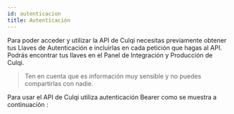 ```yaml
---
id: autenticacion
title: Autenticación
---
```


Para poder acceder y utilizar la API de Culqi necesitas previamente obtener tus Llaves de Autenticación e incluirlas en cada petición que hagas al API. Podrás encontrar tus llaves en el Panel de Integración y Producción de Culqi.

> Ten en cuenta que es información muy sensible y no puedes compartirlas con nadie.

Para usar el API de Culqi utiliza autenticación Bearer como se muestra a continuación :

